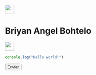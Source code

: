<img src="https://media.giphy.com/media/vFKqnCdLPNOKc/giphy.gif" width="30"/> <h1>Briyan Angel Bohtelo</h1> <img src="https://media.giphy.com/media/vFKqnCdLPNOKc/giphy.gif" width="30"/>

```javascript
console.log("Hello world!")
```


<button> Enviar </button>
